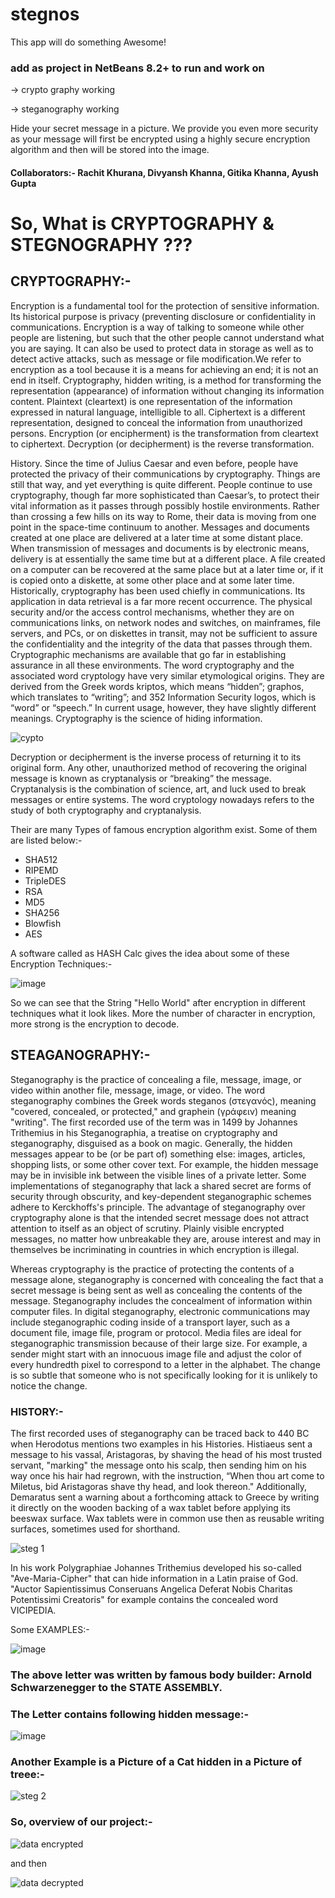 # stegnos

This app will do something Awesome!

### add as project in NetBeans 8.2+ to run and work on

-> crypto graphy working

-> steganography working

Hide your secret message in a picture. We provide you even more security as your message will first be encrypted using a highly secure encryption algorithm and then will be stored into the image.

#### Collaborators:- Rachit Khurana, Divyansh Khanna, Gitika Khanna, Ayush Gupta




# So, What is CRYPTOGRAPHY & STEGNOGRAPHY ???

## **CRYPTOGRAPHY:-**
Encryption is a fundamental tool for the protection of sensitive information. Its historical purpose is privacy (preventing disclosure or confidentiality in communications. Encryption is a way of talking to someone while other people are listening, but such that the other people cannot understand what you are saying. It can also be used to protect data in storage as well as to detect active attacks, such as message or file modification.We refer to encryption as a tool because it is a means for achieving an end; it is not an end in itself. Cryptography, hidden writing, is a method for transforming the representation (appearance) of information without changing its information content. Plaintext (cleartext) is one representation of the information expressed in natural language, intelligible to all. Ciphertext is a different representation, designed to conceal the information from unauthorized persons. Encryption (or encipherment) is the transformation from cleartext to ciphertext. Decryption (or decipherment) is the reverse transformation.

History. Since the time of Julius Caesar and even before, people have protected the privacy of their communications by cryptography. Things are still that way, and yet everything is quite different. People continue to use cryptography, though far more sophisticated than Caesar’s, to protect their vital information as it passes through possibly hostile environments. Rather than crossing a few hills on its way to Rome, their
data is moving from one point in the space-time continuum to another. Messages and documents created at one place are delivered at a later time at some distant place. When transmission of messages and documents is by electronic means, delivery is at essentially the same time but at a different place. A file created on a computer can be recovered at
the same place but at a later time or, if it is copied onto a diskette, at some other place and at some later time. 
Historically, cryptography has been used chiefly in communications. Its application in data retrieval is a far more recent occurrence. The physical security and/or the access control mechanisms, whether they are on communications links, on network nodes and switches, on mainframes, file servers, and PCs, or on diskettes in transit, may not be sufficient to assure the confidentiality and the integrity of the data that passes through them. Cryptographic mechanisms are available that go far in establishing assurance in all these environments. The word cryptography and the associated word cryptology have very similar etymological origins. They are derived from the Greek words kriptos, which means “hidden”; graphos, which translates to “writing”; and 352 Information Security logos, which is “word” or “speech.” In current usage, however, they have slightly different meanings. Cryptography is the science of hiding information.

![cypto](https://user-images.githubusercontent.com/32609967/31352132-3575d7c8-ad4b-11e7-90ed-96380001d526.png)

Decryption or decipherment is the inverse process of returning it to its original form. Any other, unauthorized method of recovering the original message is known as cryptanalysis or “breaking” the message. Cryptanalysis is the combination of science, art, and luck used to break messages or entire systems. The word cryptology nowadays refers to the study of both cryptography and cryptanalysis.

Their are many Types of famous encryption algorithm exist. Some of them are listed below:-

- SHA512
- RIPEMD
- TripleDES
- RSA
- MD5
- SHA256
- Blowfish
- AES

A software called as HASH Calc gives the idea about some of these Encryption Techniques:-

![image](https://user-images.githubusercontent.com/32609967/31352403-5026ecd2-ad4c-11e7-8b85-1717e062dea5.png)

So we can see that the String "Hello World" after encryption in different techniques what it look likes. More the number of character in encryption, more strong is the encryption to decode.
 
 
## **STEAGANOGRAPHY:-**

Steganography is the practice of concealing a file, message, image, or video within another file, message, image, or video. The word steganography combines the Greek words steganos (στεγανός), meaning "covered, concealed, or protected," and graphein (γράφειν) meaning "writing".
The first recorded use of the term was in 1499 by Johannes Trithemius in his Steganographia, a treatise on cryptography and steganography, disguised as a book on magic. Generally, the hidden messages appear to be (or be part of) something else: images, articles, shopping lists, or some other cover text. For example, the hidden message may be in invisible ink between the visible lines of a private letter. Some implementations of steganography that lack a shared secret are forms of security through obscurity, and key-dependent steganographic schemes adhere to Kerckhoffs's principle.
The advantage of steganography over cryptography alone is that the intended secret message does not attract attention to itself as an object of scrutiny. Plainly visible encrypted messages, no matter how unbreakable they are, arouse interest and may in themselves be incriminating in countries in which encryption is illegal.

Whereas cryptography is the practice of protecting the contents of a message alone, steganography is concerned with concealing the fact that a secret message is being sent as well as concealing the contents of the message.
Steganography includes the concealment of information within computer files. In digital steganography, electronic communications may include steganographic coding inside of a transport layer, such as a document file, image file, program or protocol. Media files are ideal for steganographic transmission because of their large size. For example, a sender might start with an innocuous image file and adjust the color of every hundredth pixel to correspond to a letter in the alphabet. The change is so subtle that someone who is not specifically looking for it is unlikely to notice the change.

### HISTORY:-
The first recorded uses of steganography can be traced back to 440 BC when Herodotus mentions two examples in his Histories. Histiaeus sent a message to his vassal, Aristagoras, by shaving the head of his most trusted servant, "marking" the message onto his scalp, then sending him on his way once his hair had regrown, with the instruction, “When thou art come to Miletus, bid Aristagoras shave thy head, and look thereon." Additionally, Demaratus sent a warning about a forthcoming attack to Greece by writing it directly on the wooden backing of a wax tablet before applying its beeswax surface. Wax tablets were in common use then as reusable writing surfaces, sometimes used for shorthand.

![steg 1](https://user-images.githubusercontent.com/32609967/31354674-cc5eb48a-ad54-11e7-8e3d-5e95a2ebc145.png)

In his work Polygraphiae Johannes Trithemius developed his so-called "Ave-Maria-Cipher" that can hide information in a Latin praise of God. "Auctor Sapientissimus Conseruans Angelica Deferat Nobis Charitas Potentissimi Creatoris" for example contains the concealed word VICIPEDIA.

Some EXAMPLES:-

![image](https://user-images.githubusercontent.com/32609967/31354714-07b637ec-ad55-11e7-9fce-b27f8511fe9b.png)

### The above letter was written by famous body builder: Arnold Schwarzenegger to the STATE ASSEMBLY.
### The Letter contains following hidden message:-

![image](https://user-images.githubusercontent.com/32609967/31354785-51a6d7f8-ad55-11e7-8e87-516d43c061b6.png)

### Another Example is a Picture of a Cat hidden in a Picture of treee:-

![steg 2](https://user-images.githubusercontent.com/32609967/31354808-6822503e-ad55-11e7-8295-43b50d73efe5.png)


### **So, overview of our project:-**

![data encrypted](https://user-images.githubusercontent.com/32609967/31354820-7712b494-ad55-11e7-842d-a58ba6835ab4.png)

and then

![data decrypted](https://user-images.githubusercontent.com/32609967/31354827-7f1ffafc-ad55-11e7-8e88-ee818df466a5.png)


